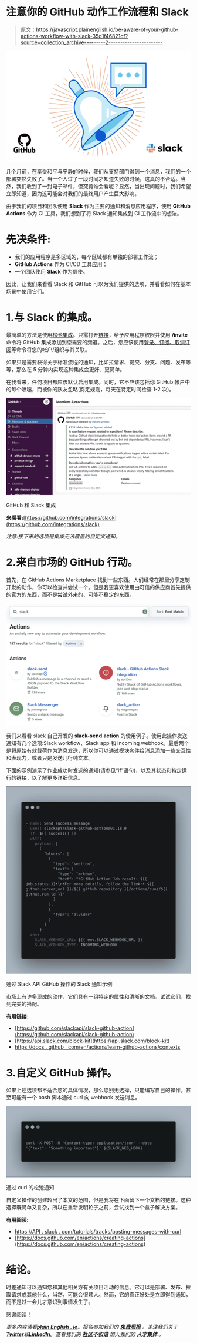 # 注意你的 GitHub 动作工作流程和 Slack

> 原文：<https://javascript.plainenglish.io/be-aware-of-your-github-actions-workflow-with-slack-35d1f46821cf?source=collection_archive---------2----------------------->

![](img/d275b8012d3fbbd839d1ddd30c2f4dd4.png)

几个月前，在享受和平与宁静的时候，我们从支持部门得到一个消息，我们的一个部署突然失败了。当一个人过了一段时间才知道失败的时候，这真的不合适。当然，我们收到了一封电子邮件，但究竟谁会看呢？显然，当出现问题时，我们希望立即知道，因为这可能会对我们的最终用户产生巨大影响。

由于我们的项目和团队使用 **Slack** 作为主要的通知和消息应用程序，使用 **GitHub Actions** 作为 CI 工具，我们想到了将 Slack 通知集成到 CI 工作流中的想法。

# 先决条件:

*   我们的应用程序是多区域的，每个区域都有单独的部署工作流；
*   **GitHub Actions** 作为 CI/CD 工具应用；
*   一个团队使用 **Slack** 作为信使。

因此，让我们来看看 Slack 和 GitHub 可以为我们提供的选项，并看看如何在基本场景中使用它们。

# 1.与 Slack 的集成。

最简单的方法是使用[松弛集成](https://github.com/integrations/slack)。只需打开[链接](https://slack.com/apps/A01BP7R4KNY-github)，给予应用程序权限并使用 **/invite** 命令将 GitHub 集成添加到您需要的频道。之后，您应该使用[登录、订阅、取消订阅](https://github.com/integrations/slack#getting-started)等命令将您的帐户/组织与其关联。

如果只是需要获得关于标准流程的通知，比如拉请求、提交、分支、问题、发布等等，那么在 5 分钟内实现这种集成会更好、更简单。

在我看来，任何项目都应该默认启用集成。同时，它不应该包括你 GitHub 帐户中的每个喷嚏，而被你的队友忽略(商定规则，每天在特定时间检查 1-2 次)。

![](img/55bfdc92a164a15ab7b9795c64a7db12.png)

GitHub 和 Slack 集成

**来看看:**[https://github.com/integrations/slack](https://github.com/integrations/slack)

*注意:接下来的选项是集成无法覆盖的自定义通知。*

# 2.来自市场的 GitHub 行动。

首先，在 GitHub Actions Marketplace 找到一些东西。人们经常在那里分享定制开发的动作，你可以检查并尝试一个。但是我更喜欢使用由可信的供应商首先提供的官方的东西，而不是尝试外来的、可能不稳定的东西。

![](img/03bcdb5e60b1f045e5c6cedc2768126f.png)

我们来看看 slack 自己开发的 **slack-send** **action** 的使用例子。使用此操作发送通知有几个选项:Slack workflow、Slack app 和 incoming webhook。最后两个是将原始有效载荷作为消息发送，所以你可以通过[模块套件](https://api.slack.com/block-kit)给消息添加一些交互性和表现力，或者只是发送几行纯文本。

下面的示例演示了作业成功时发送的通知(请参见“if”语句)，以及其状态和特定运行的链接，以了解更多详细信息。

![](img/ed316bd7c49e0d4bb9cea82b6ff0d00b.png)

通过 Slack API GitHub 操作的 Slack 通知示例

市场上有许多现成的动作，它们具有一组特定的属性和清晰的文档。试试它们，找到完美的搭配。

**有用链接:**

*   [https://github.com/slackapi/slack-github-action](https://github.com/slackapi/slack-github-action)
*   [https://api.slack.com/block-kit](https://api.slack.com/block-kit)
*   [https://docs . github . com/en/actions/learn-github-actions/contexts](https://docs.github.com/en/actions/learn-github-actions/contexts)

# 3.自定义 GitHub 操作。

如果上述选项都不适合您的具体情况，那么您别无选择，只能编写自己的操作。甚至可能有一个 bash 脚本通过 curl 向 webhook 发送消息。

![](img/1ed31160e5f16f690963a25ce59bd2f1.png)

通过 curl 的松弛通知

自定义操作的创建超出了本文的范围，但是我将在下面留下一个文档的链接。这种选择既简单又复杂，所以在重新发明轮子之前，尝试找到一个盒子解决方案。

**有用阅读:**

*   [https://API . slack . com/tutorials/tracks/posting-messages-with-curl](https://api.slack.com/tutorials/tracks/posting-messages-with-curl)
*   [https://docs.github.com/en/actions/creating-actions](https://docs.github.com/en/actions/creating-actions)

# 结论。

时差通知可以通知您和其他相关方有关项目活动的信息。它可以是部署、发布、拉取请求或其他什么，当然，可能会很烦人。然而，它的真正好处是立即得到通知，而不是过一会儿才意识到事情发生了。

感谢阅读！

*更多内容请看*[***plain English . io***](https://plainenglish.io/)*。报名参加我们的* [***免费周报***](http://newsletter.plainenglish.io/) *。关注我们关于*[***Twitter***](https://twitter.com/inPlainEngHQ)*和*[***LinkedIn***](https://www.linkedin.com/company/inplainenglish/)*。查看我们的* [***社区不和谐***](https://discord.gg/GtDtUAvyhW) *加入我们的* [***人才集体***](https://inplainenglish.pallet.com/talent/welcome) *。*